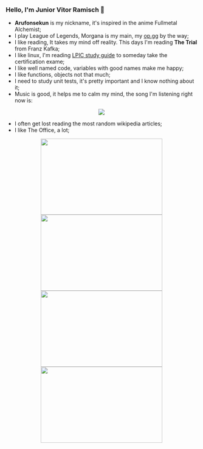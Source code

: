 ### Hello, I'm Junior Vitor Ramisch 👋

- **Arufonsekun** is my nickname, it's inspired in the anime Fullmetal Alchemist;
- I play League of Legends, Morgana is my main, my [op.gg](https://www.op.gg/summoners/br/arufonsekun-BR1) by the way;
- I like reading, It takes my mind off reality. This days I'm reading **The Trial** from Franz Kafka;
- I like linux, I'm reading [LPIC study guide](https://dokumen.pub/lpic-1-linux-professional-institute-certification-exam-101-500-and-exam-102-500-9781119582090-1119582091-9781119582120-9781119582083.html) to someday take the certification exame;
- I like well named code, variables with good names make me happy;
- I like functions, objects not that much;
- I need to study unit tests, it's pretty important and I know nothing about it;
- Music is good, it helps me to calm my mind, the song I'm listening right now is:
<p align=center>
<img src=https://spotify-github-profile.vercel.app/api/view?uid=21fon2iumnknv6vsvqscs56wy&cover_image=false&theme=default&show_offline=false&background_color=121212&interchange=false>
</p>

- I often get lost reading the most random wikipedia articles;
- I like The Office, a lot;

<p align=center style="border-radius:10px;">
<img width=320 height=200 src=https://media1.giphy.com/media/DnLr7nYCVRFvO/giphy.gif?cid=ecf05e476ts95jcv1xzv3w32rqrztdek6dz2l2tb8b655v0e&ep=v1_gifs_search&rid=giphy.gif&ct=g />

<img src="https://media3.giphy.com/media/tlGD7PDy1w8fK/giphy.gif?cid=ecf05e47rko9ucagspsdaq68rh028sz8hkyny5f4xgin865w&ep=v1_gifs_search&rid=giphy.gif&ct=g" width=320 height=200 />

<img src="https://media4.giphy.com/media/PsrXGq6OyLjIA/giphy.gif?cid=ecf05e470htfo8sucrs2pheln3dfik68hhjj2kldjlxx65nc&ep=v1_gifs_search&rid=giphy.gif&ct=g" width=320 height=200 />

<img src="https://media0.giphy.com/media/55SfA4BxofRBe/giphy.gif?cid=ecf05e47vca1c0y8v8iwozs64rqi8aw8n56nbcxhqt5vbe6p&ep=v1_gifs_related&rid=giphy.gif&ct=g" width=320 height=200 />
</p>
